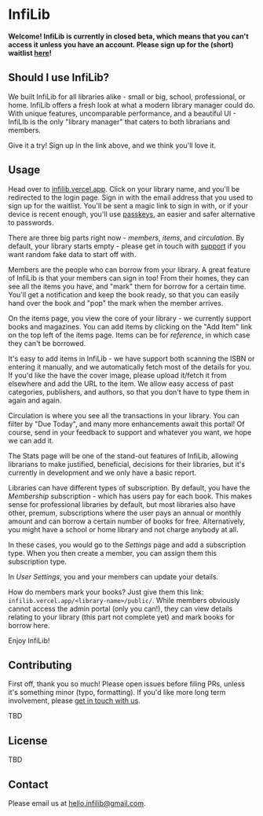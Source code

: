 # InfiLib

**Welcome! InfiLib is currently in closed beta, which means that you can't access it unless you have an account. Please sign up for the (short) waitlist [here](https://forms.gle/6yD4fEWKQ2PuheN37)!**

## Should I use InfiLib?

We built InfiLib for all libraries alike - small or big, school, professional, or home. InfiLib offers a fresh look at what a modern library manager could do. With unique features, uncomparable performance, and a beautiful UI - InfiLIb is the only "library manager" that caters to both librarians and members.

Give it a try! Sign up in the link above, and we think you'll love it.

## Usage

Head over to [infilib.vercel.app](https://infilib.vercel.app). Click on your library name, and you'll be redirected to the login page. Sign in with the email address that you used to sign up for the waitlist. You'll be sent a magic link to sign in with, or if your device is recent enough, you'll use [passkeys](https://safety.google/authentication/passkey/), an easier and safer alternative to passwords.

There are three big parts right now - _members_, _items_, and _circulation_. By default, your library starts empty - please get in touch with [support](mailto:hello.infilib@gmail.com) if you want random fake data to start off with.

Members are the people who can borrow from your library. A great feature of InfiLib is that your members can sign in too! From their homes, they can see all the items you have, and "mark" them for borrow for a certain time. You'll get a notification and keep the book ready, so that you can easily hand over the book and "pop" the mark when the member arrives.

On the items page, you view the core of your library - we currently support books and magazines.
You can add items by clicking on the "Add Item" link on the top left of the items page.
Items can be for _reference_, in which case they can't be borrowed.

It's easy to add items in InfiLib - we have support both scanning the ISBN or entering it manually, and we automatically fetch most of the details for you. If you'd like the have the cover image, please upload it/fetch it from elsewhere and add the URL to the item. We allow easy access of past categories, publishers, and authors, so that you don't have to type them in again and again.

Circulation is where you see all the transactions in your library.
You can filter by "Due Today", and many more enhancements await this portal!
Of course, send in your feedback to support and whatever you want, we hope we can add it.

The Stats page will be one of the stand-out features of InfiLib, allowing librarians to make justified, beneficial, decisions for their libraries, but it's currently in development and we only have a basic report.

Libraries can have different types of subscription.
By default, you have the _Membership_ subscription - which has users pay for each book. This makes sense for professional libraries by default, but most libraries also have other, premum, subscriptions where the user pays an annual or monthly amount and can borrow a certain number of books for free. Alternatively, you might have a school or home library and not charge anybody at all.

In these cases, you would go to the _Settings_ page and add a subscription type. When you then create a member, you can assign them this subscription type.

In _User Settings_, you and your members can update your details.

How do members mark your books? Just give them this link: `infilib.vercel.app/<library-name>/public/`. While members obviously cannot access the admin portal (only you can!), they can view details relating to your library (this part not complete yet) and mark books for borrow here.

Enjoy InfiLib!

## Contributing

First off, thank you so much! Please open issues before filing PRs, unless it's something minor (typo, formatting). If you'd like more long term involvement, please [get in touch with us](mailto:hello.infilib@gmail.com).

TBD

## License

TBD

## Contact

Please email us at [hello.infilib@gmail.com](mailto:hello.infilib@gmail.com).
